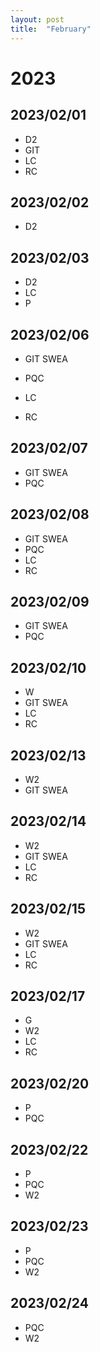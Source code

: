 ```yaml
---
layout: post
title:  "February"
---
```


# 2023


## 2023/02/01

- D2
- GIT
- LC
- RC

## 2023/02/02

- D2

## 2023/02/03

- D2
- LC
- P

## 2023/02/06

- GIT SWEA

- PQC
- LC
- RC

## 2023/02/07

- GIT SWEA
- PQC

## 2023/02/08

- GIT SWEA
- PQC
- LC
- RC

## 2023/02/09

- GIT SWEA
- PQC

## 2023/02/10

- W
- GIT SWEA
- LC
- RC

## 2023/02/13

- W2
- GIT SWEA

## 2023/02/14

- W2
- GIT SWEA
- LC
- RC

## 2023/02/15

- W2
- GIT SWEA
- LC
- RC

## 2023/02/17

- G
- W2
- LC
- RC

## 2023/02/20

- P
- PQC

## 2023/02/22

- P
- PQC
- W2

## 2023/02/23

- P
- PQC
- W2

## 2023/02/24

- PQC
- W2